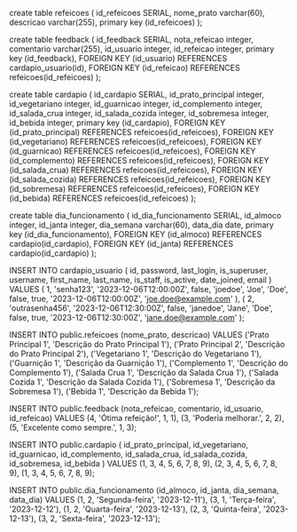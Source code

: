 
create table refeicoes (
	id_refeicoes SERIAL,
	nome_prato varchar(60),
	descricao varchar(255),
	primary key (id_refeicoes)
);

create table feedback (
	id_feedback SERIAL,
	nota_refeicao integer,
	comentario varchar(255),
	id_usuario integer,
	id_refeicao integer,
	primary key (id_feedback),
	FOREIGN KEY (id_usuario) REFERENCES cardapio_usuario(id),
	FOREIGN KEY (id_refeicao) REFERENCES refeicoes(id_refeicoes)
);

create table cardapio (
	id_cardapio SERIAL,
	id_prato_principal integer,
	id_vegetariano integer,
	id_guarnicao integer,
	id_complemento integer,
	id_salada_crua integer,
	id_salada_cozida integer,
	id_sobremesa integer,
	id_bebida integer,
	primary key (id_cardapio),
	FOREIGN KEY (id_prato_principal) REFERENCES refeicoes(id_refeicoes),
	FOREIGN KEY (id_vegetariano) REFERENCES refeicoes(id_refeicoes),
	FOREIGN KEY (id_guarnicao) REFERENCES refeicoes(id_refeicoes),
	FOREIGN KEY (id_complemento) REFERENCES refeicoes(id_refeicoes),
	FOREIGN KEY (id_salada_crua) REFERENCES refeicoes(id_refeicoes),
	FOREIGN KEY (id_salada_cozida) REFERENCES refeicoes(id_refeicoes),
	FOREIGN KEY (id_sobremesa) REFERENCES refeicoes(id_refeicoes),
	FOREIGN KEY (id_bebida) REFERENCES refeicoes(id_refeicoes)
);


create table dia_funcionamento (
	id_dia_funcionamento SERIAL,
	id_almoco integer,
	id_janta integer,
	dia_semana varchar(60),
	data_dia date,
	primary key (id_dia_funcionamento),
	FOREIGN KEY (id_almoco) REFERENCES cardapio(id_cardapio),
	FOREIGN KEY (id_janta) REFERENCES cardapio(id_cardapio)
);

INSERT INTO cardapio_usuario (
    id, password, last_login, is_superuser, username, first_name, last_name, is_staff, is_active, date_joined, email
)
VALUES 
(
    1, 'senha123', '2023-12-06T12:00:00Z', false, 'joedoe', 'Joe', 'Doe', false, true, '2023-12-06T12:00:00Z', 'joe.doe@example.com'
),
(
    2, 'outrasenha456', '2023-12-06T12:30:00Z', false, 'janedoe', 'Jane', 'Doe', false, true, '2023-12-06T12:30:00Z', 'jane.doe@example.com'
);

INSERT INTO public.refeicoes (nome_prato, descricao) VALUES 
('Prato Principal 1', 'Descrição do Prato Principal 1'),
('Prato Principal 2', 'Descrição do Prato Principal 2'),
('Vegetariano 1', 'Descrição do Vegetariano 1'),
('Guarnição 1', 'Descrição da Guarnição 1'),
('Complemento 1', 'Descrição do Complemento 1'),
('Salada Crua 1', 'Descrição da Salada Crua 1'),
('Salada Cozida 1', 'Descrição da Salada Cozida 1'),
('Sobremesa 1', 'Descrição da Sobremesa 1'),
('Bebida 1', 'Descrição da Bebida 1');

INSERT INTO public.feedback (nota_refeicao, comentario, id_usuario, id_refeicao) VALUES 
(4, 'Ótima refeição!', 1, 1),
(3, 'Poderia melhorar.', 2, 2),
(5, 'Excelente como sempre.', 1, 3);

INSERT INTO public.cardapio (
    id_prato_principal, id_vegetariano, id_guarnicao, id_complemento, 
    id_salada_crua, id_salada_cozida, id_sobremesa, id_bebida
) VALUES 
(1, 3, 4, 5, 6, 7, 8, 9),
(2, 3, 4, 5, 6, 7, 8, 9),
(1, 3, 4, 5, 6, 7, 8, 9);

INSERT INTO public.dia_funcionamento (id_almoco, id_janta, dia_semana, data_dia) VALUES 
(1, 2, 'Segunda-feira', '2023-12-11'),
(3, 1, 'Terça-feira', '2023-12-12'),
(1, 2, 'Quarta-feira', '2023-12-13'),
(2, 3, 'Quinta-feira', '2023-12-13'),
(3, 2, 'Sexta-feira', '2023-12-13');

